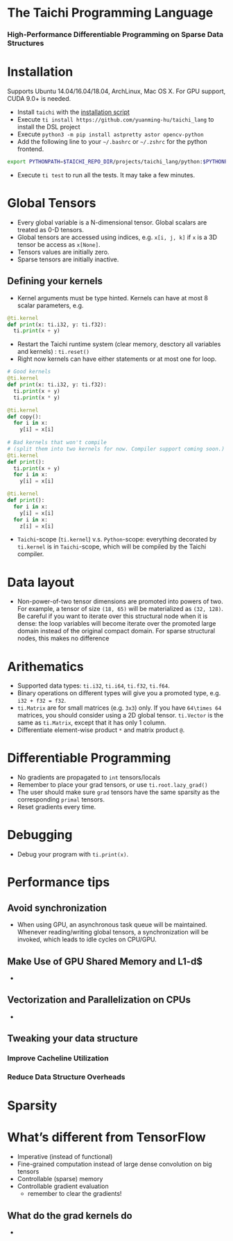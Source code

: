 # The **Taichi** Programming Language
### High-Performance Differentiable Programming on Sparse Data Structures

# Installation
Supports Ubuntu 14.04/16.04/18.04, ArchLinux, Mac OS X. For GPU support, CUDA 9.0+ is needed.

 - Install `taichi` with the [installation script](https://taichi.readthedocs.io/en/latest/installation.html#ubuntu-arch-linux-and-mac-os-x)
 - Execute `ti install https://github.com/yuanming-hu/taichi_lang` to install the DSL project
 - Execute `python3 -m pip install astpretty astor opencv-python`
 - Add the following line to your `~/.bashrc` or `~/.zshrc` for the python frontend.
 ```bash
 export PYTHONPATH=$TAICHI_REPO_DIR/projects/taichi_lang/python:$PYTHONPATH
 ```
 - Execute `ti test` to run all the tests. It may take a few minutes.

# Global Tensors
 - Every global variable is a N-dimensional tensor. Global scalars are treated as 0-D tensors.
 - Global tensors are accessed using indices, e.g. `x[i, j, k]` if `x` is a 3D tensor be access as `x[None]`.
 - Tensors values are initially zero.
 - Sparse tensors are initially inactive.

## Defining your kernels
 - Kernel arguments must be type hinted. Kernels can have at most 8 scalar parameters, e.g.
```python
@ti.kernel
def print(x: ti.i32, y: ti.f32):
  ti.print(x + y)
```
 - Restart the Taichi runtime system (clear memory, desctory all variables and kernels) : `ti.reset()`
 - Right now kernels can have either statements or at most one for loop.
```python
# Good kernels
@ti.kernel
def print(x: ti.i32, y: ti.f32):
  ti.print(x + y)
  ti.print(x * y)

@ti.kernel
def copy():
  for i in x:
    y[i] = x[i]
    
# Bad kernels that won't compile
# (split them into two kernels for now. Compiler support coming soon.)
@ti.kernel
def print():
  ti.print(x + y)
  for i in x:
    y[i] = x[i]

@ti.kernel
def print():
  for i in x:
    y[i] = x[i]
  for i in x:
    z[i] = x[i]

```

- `Taichi`-scope (`ti.kernel`) v.s. `Python`-scope: everything decorated by `ti.kernel` is in `Taichi`-scope, which will be compiled by the Taichi compiler.

# Data layout
 - Non-power-of-two tensor dimensions are promoted into powers of two. For example, a tensor of size `(18, 65)` will be materialized as `(32, 128)`. Be careful if you want to iterate over this structural node when it is dense: the loop variables will become iterate over the promoted large domain instead of the original compact domain. For sparse structural nodes, this makes no difference

# Arithematics
 - Supported data types: `ti.i32`, `ti.i64`, `ti.f32`, `ti.f64`.
 - Binary operations on different types will give you a promoted type, e.g. `i32 + f32 = f32`.
 - `ti.Matrix` are for small matrices (e.g. `3x3`) only. If you have `64\times 64` matrices, you should consider using a 2D global tensor. `ti.Vector` is the same as `ti.Matrix`, except that it has only 1 column.
 - Differentiate element-wise product `*` and matrix product `@`.

# Differentiable Programming
 - No gradients are propagated to `int` tensors/locals
 - Remember to place your grad tensors, or use `ti.root.lazy_grad()`
 - The user should make sure `grad` tensors have the same sparsity as the corresponding `primal` tensors.
 - Reset gradients every time.

# Debugging
 -	Debug your program with `ti.print(x)`.

# Performance tips
## Avoid synchronization
 - When using GPU, an asynchronous task queue will be maintained. Whenever reading/writing global tensors, a synchronization will be invoked, which leads to idle cycles on CPU/GPU. 
## Make Use of GPU Shared Memory and L1-d$
 - 
## Vectorization and Parallelization on CPUs
 - 

## Tweaking your data structure
### Improve Cacheline Utilization
### Reduce Data Structure Overheads

# Sparsity

# What’s different from TensorFlow
 - Imperative (instead of functional)
 - Fine-grained computation instead of large dense convolution on big tensors
 - Controllable (sparse) memory
 - Controllable gradient evaluation 
   - remember to clear the gradients!
## What do the grad kernels do
 - 
